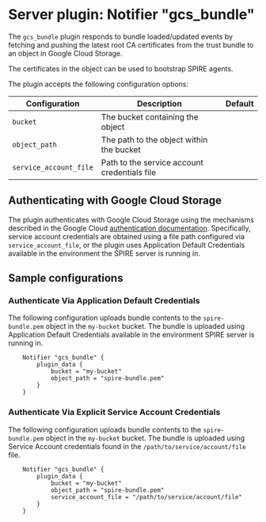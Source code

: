 # Server plugin: Notifier "gcs_bundle"

The `gcs_bundle` plugin responds to bundle loaded/updated events by fetching and
pushing the latest root CA certificates from the trust bundle to an object in
Google Cloud Storage.

The certificates in the object can be used to bootstrap SPIRE agents.

The plugin accepts the following configuration options:

| Configuration          | Description                                  | Default |
|------------------------|----------------------------------------------|---------|
| `bucket`               | The bucket containing the object             |         |
| `object_path`          | The path to the object within the bucket     |         |
| `service_account_file` | Path to the service account credentials file |         |

## Authenticating with Google Cloud Storage

The plugin authenticates with Google Cloud Storage using the mechanisms
described in the Google Cloud [authentication documentation](https://cloud.google.com/docs/authentication/production).
Specifically, service account credentials are obtained using a file path
configured via `service_account_file`, or the plugin uses Application Default
Credentials available in the environment the SPIRE server is running in.

## Sample configurations

### Authenticate Via Application Default Credentials

The following configuration uploads bundle contents to the `spire-bundle.pem`
object in the `my-bucket` bucket. The bundle is uploaded using Application
Default Credentials available in the environment SPIRE server is running in.

```hcl
    Notifier "gcs_bundle" {
        plugin_data {
            bucket = "my-bucket"
            object_path = "spire-bundle.pem"
        }
    }
```

### Authenticate Via Explicit Service Account Credentials

The following configuration uploads bundle contents to the `spire-bundle.pem`
object in the `my-bucket` bucket. The bundle is uploaded using Service Account
credentials found in the `/path/to/service/account/file` file.

```hcl
    Notifier "gcs_bundle" {
        plugin_data {
            bucket = "my-bucket"
            object_path = "spire-bundle.pem"
            service_account_file = "/path/to/service/account/file"
        }
    }
```
